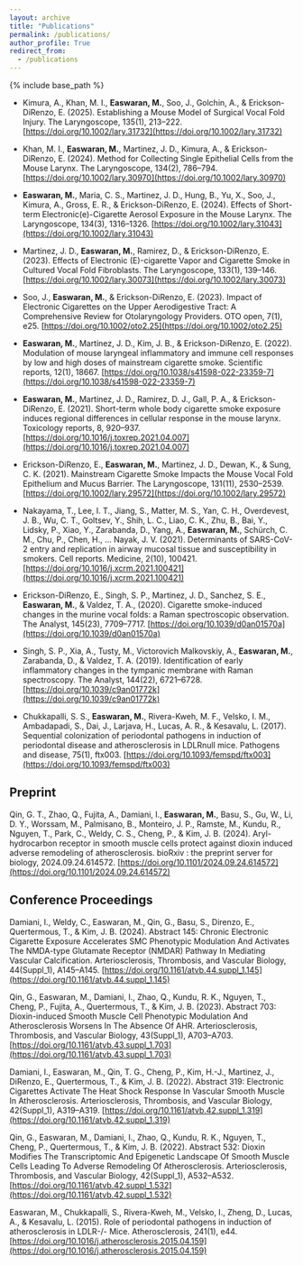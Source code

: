 ```yaml
---
layout: archive
title: "Publications"
permalink: /publications/
author_profile: True
redirect_from:
  - /publications
---
```


{% include base_path %}

- Kimura, A., Khan, M. I., **Easwaran, M.**, Soo, J., Golchin, A., & Erickson-DiRenzo, E. (2025). Establishing a Mouse Model of Surgical Vocal Fold Injury. The Laryngoscope, 135(1), 213–222. [https://doi.org/10.1002/lary.31732](https://doi.org/10.1002/lary.31732)

- Khan, M. I., **Easwaran, M.**, Martinez, J. D., Kimura, A., & Erickson-DiRenzo, E. (2024). Method for Collecting Single Epithelial Cells from the Mouse Larynx. The Laryngoscope, 134(2), 786–794. [https://doi.org/10.1002/lary.30970](https://doi.org/10.1002/lary.30970)

- **Easwaran, M.**, Maria, C. S., Martinez, J. D., Hung, B., Yu, X., Soo, J., Kimura, A., Gross, E. R., & Erickson-DiRenzo, E. (2024). Effects of Short-term Electronic(e)-Cigarette Aerosol Exposure in the Mouse Larynx. The Laryngoscope, 134(3), 1316–1326. [https://doi.org/10.1002/lary.31043](https://doi.org/10.1002/lary.31043)

- Martinez, J. D., **Easwaran, M.**, Ramirez, D., & Erickson-DiRenzo, E. (2023). Effects of Electronic (E)-cigarette Vapor and Cigarette Smoke in Cultured Vocal Fold Fibroblasts. The Laryngoscope, 133(1), 139–146. [https://doi.org/10.1002/lary.30073](https://doi.org/10.1002/lary.30073)

- Soo, J., **Easwaran, M.**, & Erickson-DiRenzo, E. (2023). Impact of Electronic Cigarettes on the Upper Aerodigestive Tract: A Comprehensive Review for Otolaryngology Providers. OTO open, 7(1), e25. [https://doi.org/10.1002/oto2.25](https://doi.org/10.1002/oto2.25)

- **Easwaran, M.**, Martinez, J. D., Kim, J. B., & Erickson-DiRenzo, E. (2022). Modulation of mouse laryngeal inflammatory and immune cell responses by low and high doses of mainstream cigarette smoke. Scientific reports, 12(1), 18667. [https://doi.org/10.1038/s41598-022-23359-7](https://doi.org/10.1038/s41598-022-23359-7)

- **Easwaran, M.**, Martinez, J. D., Ramirez, D. J., Gall, P. A., & Erickson-DiRenzo, E. (2021). Short-term whole body cigarette smoke exposure induces regional differences in cellular response in the mouse larynx. Toxicology reports, 8, 920–937. [https://doi.org/10.1016/j.toxrep.2021.04.007](https://doi.org/10.1016/j.toxrep.2021.04.007)

- Erickson-DiRenzo, E., **Easwaran, M.**, Martinez, J. D., Dewan, K., & Sung, C. K. (2021). Mainstream Cigarette Smoke Impacts the Mouse Vocal Fold Epithelium and Mucus Barrier. The Laryngoscope, 131(11), 2530–2539. [https://doi.org/10.1002/lary.29572](https://doi.org/10.1002/lary.29572)

- Nakayama, T., Lee, I. T., Jiang, S., Matter, M. S., Yan, C. H., Overdevest, J. B., Wu, C. T., Goltsev, Y., Shih, L. C., Liao, C. K., Zhu, B., Bai, Y., Lidsky, P., Xiao, Y., Zarabanda, D., Yang, A., **Easwaran, M.**, Schürch, C. M., Chu, P., Chen, H., … Nayak, J. V. (2021). Determinants of SARS-CoV-2 entry and replication in airway mucosal tissue and susceptibility in smokers. Cell reports. Medicine, 2(10), 100421. [https://doi.org/10.1016/j.xcrm.2021.100421](https://doi.org/10.1016/j.xcrm.2021.100421)

- Erickson-DiRenzo, E., Singh, S. P., Martinez, J. D., Sanchez, S. E., **Easwaran, M.**, & Valdez, T. A., (2020). Cigarette smoke-induced changes in the murine vocal folds: a Raman spectroscopic observation. The Analyst, 145(23), 7709–7717. [https://doi.org/10.1039/d0an01570a](https://doi.org/10.1039/d0an01570a)

- Singh, S. P., Xia, A., Tusty, M., Victorovich Malkovskiy, A., **Easwaran, M.**, Zarabanda, D., & Valdez, T. A. (2019). Identification of early inflammatory changes in the tympanic membrane with Raman spectroscopy. The Analyst, 144(22), 6721–6728. [https://doi.org/10.1039/c9an01772k](https://doi.org/10.1039/c9an01772k)

- Chukkapalli, S. S., **Easwaran, M.**, Rivera-Kweh, M. F., Velsko, I. M., Ambadapadi, S., Dai, J., Larjava, H., Lucas, A. R., & Kesavalu, L. (2017). Sequential colonization of periodontal pathogens in induction of periodontal disease and atherosclerosis in LDLRnull mice. Pathogens and disease, 75(1), ftx003. [https://doi.org/10.1093/femspd/ftx003](https://doi.org/10.1093/femspd/ftx003)

## Preprint
Qin, G. T., Zhao, Q., Fujita, A., Damiani, I., **Easwaran, M.**, Basu, S., Gu, W., Li, D. Y., Worssam, M., Palmisano, B., Monteiro, J. P., Ramste, M., Kundu, R., Nguyen, T., Park, C., Weldy, C. S., Cheng, P., & Kim, J. B. (2024). Aryl-hydrocarbon receptor in smooth muscle cells protect against dioxin induced adverse remodeling of atherosclerosis. bioRxiv : the preprint server for biology, 2024.09.24.614572. [https://doi.org/10.1101/2024.09.24.614572](https://doi.org/10.1101/2024.09.24.614572)

## Conference Proceedings
Damiani, I., Weldy, C., Easwaran, M., Qin, G., Basu, S., Direnzo, E., Quertermous, T., & Kim, J. B. (2024). Abstract 145: Chronic Electronic Cigarette Exposure Accelerates SMC Phenotypic Modulation And Activates The NMDA-type Glutamate Receptor (NMDAR) Pathway In Mediating Vascular Calcification. Arteriosclerosis, Thrombosis, and Vascular Biology, 44(Suppl_1), A145–A145. [https://doi.org/10.1161/atvb.44.suppl_1.145](https://doi.org/10.1161/atvb.44.suppl_1.145)

Qin, G., Easwaran, M., Damiani, I., Zhao, Q., Kundu, R. K., Nguyen, T., Cheng, P., Fujita, A., Quertermous, T., & Kim, J. B. (2023). Abstract 703: Dioxin-induced Smooth Muscle Cell Phenotypic Modulation And Atherosclerosis Worsens In The Absence Of AHR. Arteriosclerosis, Thrombosis, and Vascular Biology, 43(Suppl_1), A703–A703. [https://doi.org/10.1161/atvb.43.suppl_1.703](https://doi.org/10.1161/atvb.43.suppl_1.703)

Damiani, I., Easwaran, M., Qin, T. G., Cheng, P., Kim, H.-J., Martinez, J., DiRenzo, E., Quertermous, T., & Kim, J. B. (2022). Abstract 319: Electronic Cigarettes Activate The Heat Shock Response In Vascular Smooth Muscle In Atherosclerosis. Arteriosclerosis, Thrombosis, and Vascular Biology, 42(Suppl_1), A319–A319. [https://doi.org/10.1161/atvb.42.suppl_1.319](https://doi.org/10.1161/atvb.42.suppl_1.319)

Qin, G., Easwaran, M., Damiani, I., Zhao, Q., Kundu, R. K., Nguyen, T., Cheng, P., Quertermous, T., & Kim, J. B. (2022). Abstract 532: Dioxin Modifies The Transcriptomic And Epigenetic Landscape Of Smooth Muscle Cells Leading To Adverse Remodeling Of Atherosclerosis. Arteriosclerosis, Thrombosis, and Vascular Biology, 42(Suppl_1), A532–A532. [https://doi.org/10.1161/atvb.42.suppl_1.532](https://doi.org/10.1161/atvb.42.suppl_1.532)

Easwaran, M., Chukkapalli, S., Rivera-Kweh, M., Velsko, I., Zheng, D., Lucas, A., & Kesavalu, L. (2015). Role of periodontal pathogens in induction of atherosclerosis in LDLR-/- Mice. Atherosclerosis, 241(1), e44. [https://doi.org/10.1016/j.atherosclerosis.2015.04.159](https://doi.org/10.1016/j.atherosclerosis.2015.04.159)


